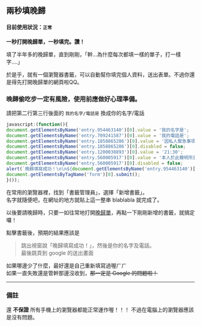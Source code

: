 ## 兩秒填晚歸

#### 目前使用狀況：`正常`

__一秒打開晚歸單，一秒填完。讚！__

填了半年多的晚歸單，直到剛剛，「幹...為什麼每次都填一樣的單子，打一樣字....」

於是乎，就有一個瀏覽器書籤，可以自動幫你填完個人資料，送出表單。不過你還是得先打開晚歸單的網頁啦QQ。

### 晚歸偷吃步一定有風險，使用前應做好心理準備。

請把第二行第三行後面的 `我的名字/電話是` 換成你的名字/電話

~~~javascript
javascript:(function(){
document.getElementsByName('entry.954463140')[0].value = '我的名字是';
document.getElementsByName('entry.709241587')[0].value = '我的電話是';
document.getElementsByName('entry.1858865286')[0].value = '因私人緊急事項 (看病、就醫、因要事而返家)致延誤返回';
document.getElementsByName('entry.1858865286')[0].disabled = false;
document.getElementsByName('entry.1200038893')[0].value = '21:30';
document.getElementsByName('entry.560005917')[0].value = '本人於此聲明所言屬實，並備相關文件供日後查證';
document.getElementsByName('entry.560005917')[0].disabled = false;
alert(`晚歸填寫成功！\n\n${document.getElementsByName('entry.954463140')[0].value} / ${document.getElementsByName('entry.709241587')[0].value}`);
document.getElementsByTagName('form')[0].submit();
}());
~~~

在常用的瀏覽器裡，找到「書籤管理員」，選擇「新增書籤」。  
名字就隨便吧，在網址的地方就貼上這一整串 blablabla 就完成了。

以後要請晚歸時，只要一如往常地打開[晚歸單](https://docs.google.com/forms/d/1D562AG6R6rg6mlX7QKwOOnPuLcwoxd8_1AMDbuzbFng/viewform)，再點一下剛剛新增的書籤，就搞定囉！

點擊書籤後，預期的結果應該是

> 跳出視窗說「晚歸填寫成功！」，然後是你的名字及電話。  
> 最後跳頁到 google 的送出畫面

如果哪邊少了什麼，最好還是自己重新填寫過喔ㄏㄏ  
如果一直失敗還是管幹那邊沒收到，~~那一定是 Google 的問題啦！~~

----

### 備註

還 __不保證__ 所有手機上的瀏覽器都能正常運作喔！！！
不過在電腦上的瀏覽器應該是沒有問題。